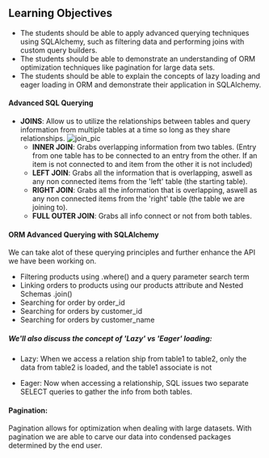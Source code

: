 ## Learning Objectives

- The students should be able to apply advanced querying techniques using SQLAlchemy, such as filtering data and performing joins with custom query builders.
- The students should be able to demonstrate an understanding of ORM optimization techniques like pagination for large data sets.
- The students should be able to explain the concepts of lazy loading and eager loading in ORM and demonstrate their application in SQLAlchemy.


#### Advanced SQL Querying

* **JOINS**: Allow us to utilize the relationships between tables and query information from multiple tables at a time so long as they share relationships.
![join_pic](https://www.ionos.com/digitalguide/fileadmin/DigitalGuide/Screenshots/DE-SQL-Join-Typen.png)
    * **INNER JOIN**: Grabs overlapping information from two tables. (Entry from one table has to be connected to an entry from the other. If an item is not connected to and item from the other it is not included)
    * **LEFT JOIN**: Grabs all the information that is overlapping, aswell as any non connected items from the 'left' table (the starting table).
    * **RIGHT JOIN**: Grabs all the information that is overlapping, aswell as any non connected items from the 'right' table (the table we are joining to).
    * **FULL OUTER JOIN**: Grabs all info connect or not from both tables.

#### ORM Advanced Querying with SQLAlchemy

We can take alot of these querying principles and further enhance the API we have been working on.

- Filtering products using .where() and a query parameter search term
- Linking orders to products using our products attribute and Nested Schemas .join()
- Searching for order by order_id
- Searching for orders by customer_id
- Searching for orders by customer_name

##### We'll also discuss the concept of 'Lazy' vs 'Eager' loading:

- Lazy: When we access a relation ship from table1 to table2, only the data from table2 is loaded, and the table1 associate is not

- Eager: Now when accessing a relationship, SQL issues two separate SELECT queries to gather the info from both tables.


#### Pagination:
Pagination allows for optimization when dealing with large datasets. With pagination we are able to carve our data into condensed packages determined by the end user.

